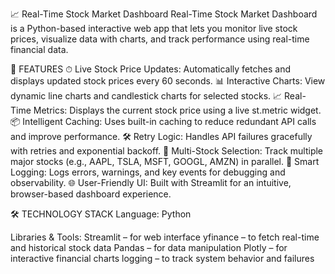 📈 Real-Time Stock Market Dashboard
Real-Time Stock Market Dashboard is a Python-based interactive web app that lets you monitor live stock prices, visualize data with charts, and track performance using real-time financial data.

🚀 FEATURES
⏱ Live Stock Price Updates: Automatically fetches and displays updated stock prices every 60 seconds.
📊 Interactive Charts: View dynamic line charts and candlestick charts for selected stocks.
📈 Real-Time Metrics: Displays the current stock price using a live st.metric widget.
📦 Intelligent Caching: Uses built-in caching to reduce redundant API calls and improve performance.
🛠 Retry Logic: Handles API failures gracefully with retries and exponential backoff.
🎯 Multi-Stock Selection: Track multiple major stocks (e.g., AAPL, TSLA, MSFT, GOOGL, AMZN) in parallel.
🧠 Smart Logging: Logs errors, warnings, and key events for debugging and observability.
🌐 User-Friendly UI: Built with Streamlit for an intuitive, browser-based dashboard experience.

🛠 TECHNOLOGY STACK
Language: Python

Libraries & Tools:
Streamlit – for web interface
yfinance – to fetch real-time and historical stock data
Pandas – for data manipulation
Plotly – for interactive financial charts
logging – to track system behavior and failures
